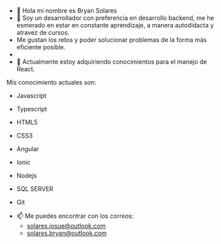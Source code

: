 - 👋 Hola mi nombre es Bryan Solares
- 👀 Soy un desarrollador con preferencia en desarrollo backend, me he esmerado en estar en constante aprendizaje, a manera autodidacta y atravez de cursos. 
-    Me gustan los retos y poder solucionar problemas de la forma más eficiente posible.
-    
- 🌱 Actualmente estoy adquiriendo conocimientos para el manejo de React.

Mis conocimiento actuales son:
 * Javascript
 * Typescript
 * HTML5
 * CSS3
 
 * Angular
 * Ionic
 
 * Nodejs
 * SQL SERVER
 * Git


- 📫 Me puedes encontrar con los correos:
  - solares.josue@outlook.com 
  - solares.bryan@outlook.com

<!---
bryan-solares/bryan-solares is a ✨ special ✨ repository because its `README.md` (this file) appears on your GitHub profile.
You can click the Preview link to take a look at your changes.
--->
